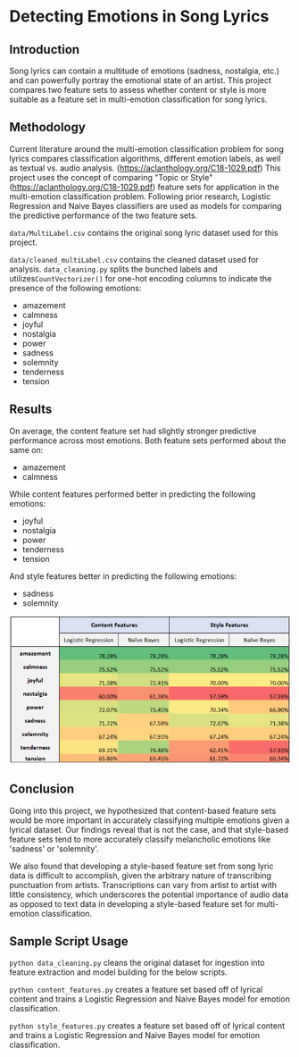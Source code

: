 # Detecting Emotions in Song Lyrics

## Introduction
Song lyrics can contain a multitude of emotions (sadness, nostalgia, etc.) and can powerfully portray the emotional state of an
artist. This project compares two feature sets to assess whether content or style is more suitable as a feature set in multi-emotion
classification for song lyrics.

## Methodology
Current literature around the multi-emotion classification problem for song lyrics compares classification algorithms,
different emotion labels, as well as textual vs. audio analysis. (https://aclanthology.org/C18-1029.pdf) 
This project uses the concept of comparing "Topic or Style" (https://aclanthology.org/C18-1029.pdf) feature sets for 
application in the multi-emotion classification problem. Following prior research, Logistic Regression and Naive Bayes classifiers
are used as models for comparing the predictive performance of the two feature sets. 

`data/MultiLabel.csv` contains the original song lyric dataset used for this project. 

`data/cleaned_multiLabel.csv` contains the cleaned dataset used for analysis. `data_cleaning.py` splits the bunched labels
and utilizes`CountVectorizer()` for one-hot encoding columns to indicate the presence of the following emotions: 
- amazement
- calmness
- joyful
- nostalgia
- power
- sadness
- solemnity
- tenderness
- tension

## Results
On average, the content feature set had slightly stronger predictive performance across most emotions. Both feature sets
performed about the same on: 
- amazement
- calmness

While content features performed better in predicting the following emotions: 
- joyful
- nostalgia
- power
- tenderness
- tension

And style features better in predicting the following emotions:
- sadness
- solemnity

![](https://github.com/akaAnam/detecting-emotion-in-song-lyrics/blob/main/visuals/results_heatmap.PNG?raw=true)

## Conclusion
Going into this project, we hypothesized that content-based feature sets would be more important in accurately classifying
multiple emotions given a lyrical dataset. Our findings reveal that is not the case, and that style-based feature sets tend to more
accurately classify melancholic emotions like 'sadness' or 'solemnity'. 

We also found that developing a style-based feature set from song lyric data is difficult to accomplish, 
given the arbitrary nature of transcribing punctuation from artists. Transcriptions can vary from artist to artist
with little consistency, which underscores the potential importance of audio data as opposed to text data in
developing a style-based feature set for multi-emotion classification.

## Sample Script Usage
`python data_cleaning.py` cleans the original dataset for ingestion into feature extraction and model building for the below scripts.

`python content_features.py` creates a feature set based off of lyrical content and trains a Logistic Regression and Naive Bayes model for emotion classification. 

`python style_features.py` creates a feature set based off of lyrical content and trains a Logistic Regression and Naive Bayes model for emotion classification. 


